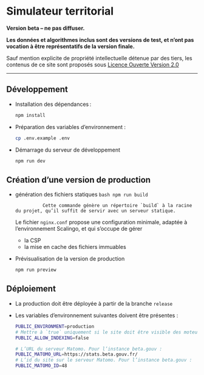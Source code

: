# Simulateur territorial

**Version beta – ne pas diffuser.**

**Les données et algorithmes inclus sont des versions de test, et n’ont pas vocation à être représentatifs de la version finale.**

Sauf mention explicite de propriété intellectuelle détenue par des tiers, les contenus de ce site sont proposés sous [Licence Ouverte Version 2.0](https://www.etalab.gouv.fr/licence-ouverte-open-licence/)

---

## Développement

- Installation des dépendances :

  ```bash
  npm install
  ```

- Préparation des variables d’environnement :

  ```bash
  cp .env.example .env
  ```

- Démarrage du serveur de développement

  ```bash
  npm run dev
  ```

## Création d’une version de production

- génération des fichiers statiques
  `bash
npm run build
`

                Cette commande génère un répertoire `build` à la racine du projet, qu’il suffit de servir avec un serveur statique.

  Le fichier `nginx.conf` propose une configuration minimale, adaptée à l’environnement Scalingo, et qui s’occupe de gérer

  - la CSP
  - la mise en cache des fichiers immuables

- Prévisualisation de la version de production

  ```bash
  npm run preview
  ```

## Déploiement

- La production doit être déployée à partir de la branche `release`

- Les variables d’environnement suivantes doivent être présentes :

  ```bash
  PUBLIC_ENVIRONMENT=production
  # Mettre à `true` uniquement si le site doit être visible des moteurs de recherche
  PUBLIC_ALLOW_INDEXING=false

  # L’URL du serveur Matomo. Pour l’instance beta.gouv :
  PUBLIC_MATOMO_URL=https://stats.beta.gouv.fr/
  # L’id du site sur le serveur Matomo. Pour l’instance beta.gouv :
  PUBLIC_MATOMO_ID=48
  ```
